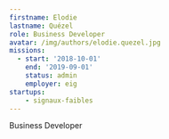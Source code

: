 ```yaml
---
firstname: Elodie
lastname: Quézel
role: Business Developer
avatar: /img/authors/elodie.quezel.jpg
missions:
  - start: '2018-10-01'
    end: '2019-09-01'
    status: admin
    employer: eig
startups:
    - signaux-faibles
---
```


Business Developer
